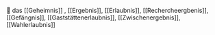 🔵 das [[Geheimnis]]
, [[Ergebnis]], [[Erlaubnis]], [[Rechercheergbenis]], [[Gefängnis]], [[Gaststättenerlaubnis]], [[Zwischenergebnis]], [[Wahlerlaubnis]]
